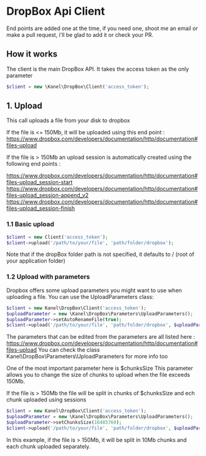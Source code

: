 # DropBox Api Client

End points are added one at the time, if you need one, shoot me an email or make a pull request, i'll be glad to add it or check your PR.

## How it works

The client is the main DropBox API. It takes the access token as the only parameter

``` php
$client = new \Kanel\DropBox\Client('access_token');
```

## 1. Upload

This call uploads a file from your disk to dropbox

If the file is <= 150Mb, it will be uploaded using this end point : https://www.dropbox.com/developers/documentation/http/documentation#files-upload

If the file is > 150Mb an upload session is automatically created using the following end points :
   
https://www.dropbox.com/developers/documentation/http/documentation#files-upload_session-start
https://www.dropbox.com/developers/documentation/http/documentation#files-upload_session-append_v2
https://www.dropbox.com/developers/documentation/http/documentation#files-upload_session-finish

### 1.1 Basic upload

``` php
$client = new Client('access_token');
$client->upload('/path/to/your/file', 'path/folder/dropbox');
```

Note that if the dropBox folder path is not specified, it defaults to / (root of your application folder)

### 1.2 Upload with parameters

Dropbox offers some upload parameters you might want to use when uploading a file.
You can use the UploadParameters class:

 ``` php
 $client = new Kanel\DropBox\Client('access_token');
 $uploadParameter = new \Kanel\DropBox\Parameters\UploadParameters();
 $uploadParameter->setAutoRenameFile(true);
 $client->upload('/path/to/your/file', 'path/folder/dropbox', $uploadParameter);
 ```
 
The parameters that can be edited from the parameters are all listed here : https://www.dropbox.com/developers/documentation/http/documentation#files-upload
You can check the class Kanel\DropBox\Parameters\UploadParameters for more info too

One of the most important parameter here is $chunksSize
This parameter allows you to change the size of chunks to upload when the file exceeds 150Mb.

If the file is > 150Mb the file will be split in chunks of $chunksSize and ech chunk uploaded using sessions

 ``` php
 $client = new Kanel\DropBox\Client('access_token');
 $uploadParameter = new \Kanel\DropBox\Parameters\UploadParameters();
 $uploadParameter->setChunksSize(10485760);
 $client->upload('/path/to/your/file', 'path/folder/dropbox', $uploadParameter);
 ```
 
 In this example, if the file is > 150Mb, it will be split in 10Mb chunks and each chunk uploaded separately.
 
